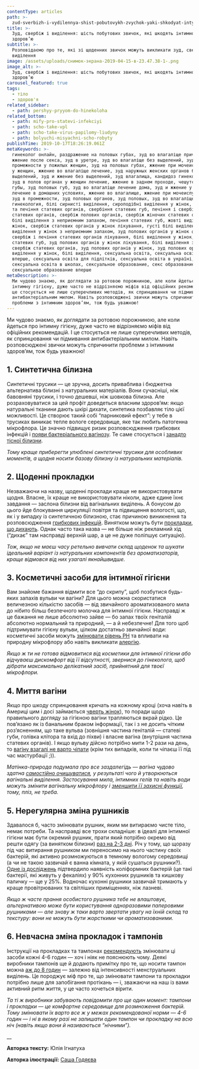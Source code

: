 ```yaml
---
contentType: articles
path: >-
  zud-sverbizh-i-vydilennya-shist-pobutovykh-zvychok-yaki-shkodyat-intymnomu-zdorovyu
title: >-
  Зуд, свербіж і виділення: шість побутових звичок, які шкодять інтимному
  здоров’ю
subtitle: >-
  Розповідаємо про те, які зі щоденних звичок можуть викликати зуд, свербіж чи
  виділення
image: /assets/uploads/снимок-экрана-2019-04-15-в-23.47.38-1-.png
image_alt: >-
  Зуд, свербіж і виділення: шість побутових звичок, які шкодять інтимному
  здоров’ю
carousel_featured: true
tags:
  - тіло
  - здоров'я
related_sidebar:
  - path: pershyy-pryyom-do-hinekoloha
related_bottom:
  - path: mify-pro-statevi-infekciyi
  - path: scho-take-vpl
  - path: scho-take-virus-papilomy-liudyny
  - path: bolyuchi-misyachni-scho-robyty
publishTime: 2019-10-17T18:26:19.061Z
metaKeywords: >-
  гинеколог онлайн, раздражение на половых губах, зуд во влагаліще причины,
  жжение после секса, зуд в уретре, зуд во влагаліще без выделений, зуд в
  промежности у пожилых женщин, зуд на половых губах, жжение при мочеиспускании
  у женщин, жжение во влагаліще лечение, зуд наружных женских органов без
  выделений, зуд и жжение без выделений, зуд влагалища, кандидоз гинекология,
  зуд в полов органах у женщин лечение, жжение в заднем проходе, чешутся половые
  губы, зуд половых губ, зуд во влагаліще лечение дома, зуд и жжение у женщин
  лечение в домашних условиях, жжение во влагалище, жжение при мочеиспускании,
  зуд в промежности, зуд половых органов, зуд половых, зуд во влагаліще, жжение,
  гинекология, білі сирнисті виділення, сироподібні виділення у жінок, свербіж
  та печіння статевих органів, свербіння статевих губ, печіння і свербіж
  статевих органів, свербіж полових органів, свербіж жіночих статевих органів,
  білі виділення з неприємним запахом, печіння статевих губ, жовті виділення у
  жінок, свербіж статевих органів у жінок лікування, густі білі виділення,
  виділення у жінок з неприємним запахом, зуд полових органів у жінок форум,
  свербіж і печіння статевих органів лікування, білі виділення у жінок, свербіж
  статевих губ, зуд полових органів у жінок лікування, білі виділення з піхви,
  свербіж статевих органів, зуд полових органів у жінок, зуд полових органів,
  виділення у жінок, білі виділення, сексуальна освіта, сексуальна освіта
  вперше, сексуальна освіта для підлітків, сексуальна освіта в україні,
  сексуальна освіта в школах, сексуальное образование, секс образование,
  сексуальное образование вперше
metaDescription: >-
  Ми чудово знаємо, як доглядати за ротовою порожниною, але коли йдеться про
  інтимну гігієну, дуже часто не відрізняємо міфів від офіційних рекомендацій. І
  це стосується не лише суперечливих методів, як спринцювання чи підмивання
  антибактеріальним милом. Навіть розповсюджені звички можуть спричинити
  проблеми з інтимним здоров’ям, тож будь уважною!
---
```

Ми чудово знаємо, як доглядати за ротовою порожниною, але коли йдеться про інтимну гігієну, дуже часто не відрізняємо міфів від офіційних рекомендацій. І це стосується не лише суперечливих методів, як спринцювання чи підмивання антибактеріальним милом. Навіть розповсюджені звички можуть спричинити проблеми з інтимним здоров’ям, тож будь уважною!

## 1. Синтетична білизна

Синтетичні трусики — це зручна, досить приваблива і бюджетна альтернатива білизні з натуральних матеріалів. Вони сучасніші, ніж бавовняні трусики, і точно дешевші, ніж шовкова білизна. Але розраховуватися за цей профіт доведеться власним здоров’ям: якщо натуральні тканини дають шкірі дихати, синтетика позбавляє тіло цієї можливості. Це створює такий собі “парниковий ефект”: у тебе в трусиках виникає тепле вологе середовище, яке так любить патогенна мікрофлора. Це значно підвищує ризик розповсюдження грибкових інфекцій і [появи бактеріального вагінозу](https://www.ncbi.nlm.nih.gov/pubmed/24746421/). Те саме стосується і [занадто тісної білизни](https://www.ncbi.nlm.nih.gov/pmc/articles/PMC6011108/). 

_Тому краще приберегти улюблені синтетичні трусики для особливих моментів, а щодня носити базову білизну із натуральних матеріалів._

## 2. Щоденні прокладки

Незважаючи на назву, щоденні проклади краще не використовувати щодня. Власне, їх краще не використовувати ніколи, адже єдине їхнє завдання — заслона білизни від вагінальних виділень. А бонусом до цього йде блокування циркуляції повітря та підвищення вологості, що, як і у випадку із синтетичною білизною, стає причиною виникнення та розповсюдження [грибкових інфекцій](https://books.google.com.ua/books?id=0flWgd3OJLEC&pg=PA243&lpg=PA243&dq=panty+liners+risks&source=bl&ots=y0gU5wDkn5&sig=ACfU3U15ijv6hnKnDI6LV18_BmtLB2m74Q&hl=en&sa=X&ved=2ahUKEwi1zrHN1pPlAhVD1qYKHUHND_U4ChDoATAIegQICRAB#v=onepage&q=panty%20liners%20risks&f=false). Винятком можуть бути [прокладки, що дихають](https://www.researchgate.net/publication/51529967_The_effect_of_breathable_panty_liners_on_the_female_lower_genital_tract). Однак часто така назва — не більше ніж рекламний хід (“дихає” там насправді верхній шар, а це не дуже поліпшує ситуацію). 

_Тож, якщо не маєш часу ретельно вивчати склад щоденок та шукати ідеальний варіант із натуральних компонентів без ароматизаторів, краще відмовся від них узагалі якнайшвидше._

## 3. Косметичні засоби для інтимної гігієни

Вам знайоме бажання відмити все “до скрипу”, щоб позбутися будь-яких запахів вульви чи вагіни? Для цього можна скористатися величезною кількістю засобів — від звичайного ароматизованого мила до нібито більш безпечного молочка для інтимної гігієни. Насправді ж це бажання не лише абсолютно зайве — бо запах твоїх геніталій абсолютно нормальний та природний, — а й небезпечне! Для того щоб підтримувати гігієну вульви, цілком достатньо звичайної води: косметичні засоби можуть [змінювати рівень PH](https://www.ncbi.nlm.nih.gov/pubmed/24009546) та впливати на природну мікрофлору або навіть викликати [алергію](https://books.google.com.ua/books?id=To7SBQAAQBAJ&pg=PA59&lpg=PA59&dq=feminine+hygiene+product+allergy&source=bl&ots=zHazFieVbt&sig=ACfU3U2hhRE_X-zDkLsdRaRmmv8s9oyg5w&hl=en&sa=X&ved=2ahUKEwjE8dLq3pPlAhXP0qYKHdgTCk04FBDoATACegQICBAB#v=onepage&q=feminine%20hygiene%20product%20allergy&f=false). 

_Якщо ж ти не готова відмовитися від косметики для інтимної гігієни або відчуваєш дискомфорт від її відсутності, звернися до гінеколога, щоб дібрати максимально делікатний засіб, прийнятний для твоєї мікрофлори._

## 4. Миття вагіни

Якщо про шкоду спринцювання кричать на кожному кроці (хоча навіть в Америці цим і досі займається [чверть жінок](https://www.ncbi.nlm.nih.gov/pubmed/27122262)), то поради щодо правильного догляду за гігієною вагіни трапляються вкрай рідко. Це пов’язано як із банальним браком інформації, так і з не досить чітким роз’ясненням, що таке вульва (зовнішня частина геніталій — статеві губи, голівка клітора та вхід до піхви) і власне вагіна (внутрішня частина статевих органів). І якщо вульву дійсно потрібно мити 1-2 рази на день, то [вагіну взагалі не варто чіпати](https://www.healthline.com/health/how-to-clean-your-vagina#how-to-wash) (крім тих випадків, коли ти чіпаєш її під час мастурбації ;)). 

_Матінка-природа подумала про все заздалегідь — вагіна чудово здатна_ [_самостійно очищуватися_](https://www.healthline.com/health/how-to-clean-your-vagina#if-you-use-these-products)_, у результаті чого й утворюються вагінальні виділення. Застосування мила, інтимних гелів та навіть води можуть змінити вагінальну мікрофлору і_ [_зменшити її захисні функції_](https://books.google.com.ua/books?id=5IhuDwAAQBAJ&pg=PT1&dq=project+woman&hl=en&sa=X&ved=0ahUKEwiZj97tjJTlAhWqpIsKHfQ1BggQ6AEIKTAA#v=onepage&q=project%20woman&f=false)_, тому, пліз, не треба._

## 5. Нерегулярна зміна рушників

Здавалося б, часто змінювати рушник, яким ми витираємо чисте тіло, немає потреби. Та насправді все трохи складніше: в ідеалі для інтимної гігієни має бути окремий рушник, прати який потрібно окремо від решти одягу (за винятком білизни) [раз на 2-3 дні](https://books.google.com.ua/books?id=E3SLDwAAQBAJ&printsec=frontcover#v=onepage&q&f=false). Річ у тому, що щоразу під час витирання рушником ми переносимо на нього частину своїх бактерій, які активно розмножуються в темному вологому середовищі (а чи не такою зазвичай є ванна кімната, у якій сушаться рушники?). [Одне із досліджень](https://www.researchgate.net/publication/288439550_Bacterial_occurrence_in_kitchen_hand_towels) підтвердило наявність коліформних бактерій (це такі бактерії, які живуть у фекаліях) у 90% кухонних рушників та кишкову паличку — ще у 25%. Водночас кухонні рушники зазвичай тримають у краще провітрюваних та світліших приміщеннях, ніж лазневі. 

_Якщо ж часте прання особистого рушника тебе не влаштовує, альтернативою може бути користування одноразовими паперовими рушниками — але знову ж таки варто звертати увагу на їхній склад та текстуру: вони не можуть бути жорсткими чи ароматизованими._ 

## 6. Невчасна зміна прокладок і тампонів

Інструкції на прокладках та тампонах [рекомендують](https://www.ubykotex.com/en-us/periods/pads-and-tampons/how-often-should-i-change-my-pad-) змінювати ці засоби кожні 4-6 годин — хоч і ніяк не пояснюють чому. Деякі виробники тампонів ще й додають примітку про те, що носити тампон можна [аж до 8 годин](https://tampax.co.uk/en-gb/tampax-articles/my-first-tampon/how-often-should-you-change-your-tampon) — залежно від інтенсивності менструальних виділень. Це породжує міф про те, що змінювати тампони та прокладки потрібно лише для запобігання протікань — і, зважаючи на наш із вами активний ритм життя, у це часто хочеться вірити. 

_Та ті ж виробники забувають повідомити про ще один момент: тампони і прокладки — це комфортне середовище для розмноження бактерій. Тому змінювати їх варто все ж у межах рекомендованої норми — 4-6 годин — і ні в якому разі не залишати один тампон чи прокладку на всю ніч (навіть якщо вони й називаються “нічними”)._ 

__

**Авторка тексту:** Юлія Ігнатуха

**Авторка ілюстрації:** [Саша Годяєва](https://www.instagram.com/hello_sashasasha/)
